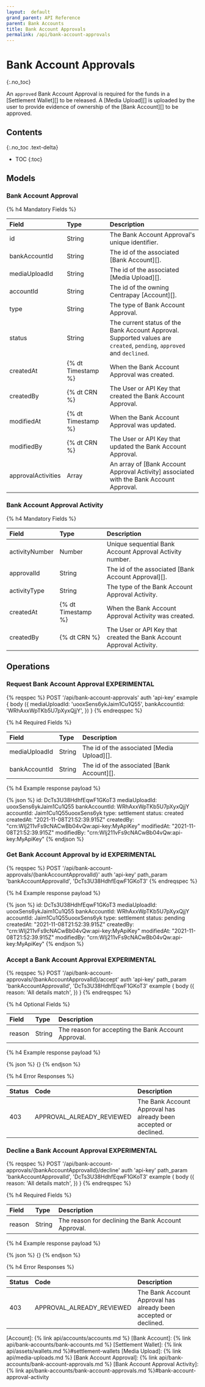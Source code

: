 ```yaml
---
layout:  default
grand_parent: API Reference
parent: Bank Accounts
title: Bank Account Approvals
permalink: /api/bank-account-approvals
---
```


# Bank Account Approvals
{:.no_toc}

An `approved` Bank Account Approval is required for the funds in a [Settlement Wallet][] to be released. A [Media Upload][] is uploaded by the user to provide evidence of ownership of the [Bank Account][] to be approved.

## Contents
{:.no_toc .text-delta}

* TOC
{:toc}

## Models

### Bank Account Approval
{% h4 Mandatory Fields %}

|       Field        |        Type        |                                                      Description                                                       |
| :----------------- | :----------------- | :--------------------------------------------------------------------------------------------------------------------- |
| id                 | String             | The Bank Account Approval's unique identifier.                                                                         |
| bankAccountId      | String             | The id of the associated [Bank Account][].                                                                             |
| mediaUploadId      | String             | The id of the associated [Media Upload][].                                                                             |
| accountId          | String             | The id of the owning Centrapay [Account][].                                                                            |
| type               | String             | The type of Bank Account Approval.                                                                                     |
| status             | String             | The current status of the Bank Account Approval. Supported values are `created`, `pending`, `approved` and `declined`. |
| createdAt          | {% dt Timestamp %} | When the Bank Account Approval was created.                                                                            |
| createdBy          | {% dt CRN %}       | The User or API Key that created the Bank Account Approval.                                                            |
| modifiedAt         | {% dt Timestamp %} | When the Bank Account Approval was updated.                                                                            |
| modifiedBy         | {% dt CRN %}       | The User or API Key that updated the Bank Account Approval.                                                            |
| approvalActivities | Array              | An array of [Bank Account Approval Activity] associated with the Bank Account Approval.                                |

### Bank Account Approval Activity
{% h4 Mandatory Fields %}

|     Field      |        Type        |                             Description                              |
| :------------- | :----------------- | :------------------------------------------------------------------- |
| activityNumber | Number             | Unique sequential Bank Account Approval Activity number.             |
| approvalId     | String             | The id of the associated [Bank Account Approval][].                  |
| activityType   | String             | The type of the Bank Account Approval Activity.                      |
| createdAt      | {% dt Timestamp %} | When the Bank Account Approval Activity was created.                 |
| createdBy      | {% dt CRN %}       | The User or API Key that created the Bank Account Approval Activity. |

## Operations

### Request Bank Account Approval **EXPERIMENTAL**
{% reqspec %}
  POST '/api/bank-account-approvals'
  auth 'api-key'
  example {
    body ({
      mediaUploadId: 'uooxSens6ykJaim1Cu1Q55',
      bankAccountId: 'WRhAxxWpTKb5U7pXyxQjjY',
    })
  }
{% endreqspec %}

{% h4 Required Fields %}

|     Field     |  Type  |                Description                 |
| :------------ | :----- | :----------------------------------------- |
| mediaUploadId | String | The id of the associated [Media Upload][]. |
| bankAccountId | String | The id of the associated [Bank Account][]. |

{% h4 Example response payload %}

{% json %}
id: DcTs3U38HdhfEqwF1GKoT3
mediaUploadId: uooxSens6ykJaim1Cu1Q55
bankAccountId: WRhAxxWpTKb5U7pXyxQjjY
accountId: Jaim1Cu1Q55uooxSens6yk
type: settlement
status: created
createdAt: "2021-11-08T21:52:39.915Z"
createdBy: "crn:WIj211vFs9cNACwBb04vQw:api-key:MyApiKey"
modifiedAt: "2021-11-08T21:52:39.915Z"
modifiedBy: "crn:WIj211vFs9cNACwBb04vQw:api-key:MyApiKey"
{% endjson %}

### Get Bank Account Approval by id **EXPERIMENTAL**
{% reqspec %}
  POST '/api/bank-account-approvals/{bankAccountApprovalId}'
  auth 'api-key'
  path_param 'bankAccountApprovalId', 'DcTs3U38HdhfEqwF1GKoT3'
{% endreqspec %}

{% h4 Example response payload %}

{% json %}
id: DcTs3U38HdhfEqwF1GKoT3
mediaUploadId: uooxSens6ykJaim1Cu1Q55
bankAccountId: WRhAxxWpTKb5U7pXyxQjjY
accountId: Jaim1Cu1Q55uooxSens6yk
type: settlement
status: pending
createdAt: "2021-11-08T21:52:39.915Z"
createdBy: "crn:WIj211vFs9cNACwBb04vQw:api-key:MyApiKey"
modifiedAt: "2021-11-08T21:52:39.915Z"
modifiedBy: "crn:WIj211vFs9cNACwBb04vQw:api-key:MyApiKey"
{% endjson %}

### Accept a Bank Account Approval **EXPERIMENTAL**
{% reqspec %}
  POST '/api/bank-account-approvals/{bankAccountApprovalId}/accept'
  auth 'api-key'
  path_param 'bankAccountApprovalId', 'DcTs3U38HdhfEqwF1GKoT3'
  example {
    body ({
      reason: 'All details match',
    })
  }
{% endreqspec %}

{% h4 Optional Fields %}

| Field  |  Type  |                     Description                     |
| :----- | :----- | :-------------------------------------------------- |
| reason | String | The reason for accepting the Bank Account Approval. |

{% h4 Example response payload %}

{% json %}
{}
{% endjson %}

{% h4 Error Responses %}

| Status |           Code            |                           Description                            |
| :----- | :------------------------ | :--------------------------------------------------------------- |
| 403    | APPROVAL_ALREADY_REVIEWED | The Bank Account Approval has already been accepted or declined. |

### Decline a Bank Account Approval **EXPERIMENTAL**
{% reqspec %}
  POST '/api/bank-account-approvals/{bankAccountApprovalId}/decline'
  auth 'api-key'
  path_param 'bankAccountApprovalId', 'DcTs3U38HdhfEqwF1GKoT3'
  example {
    body ({
      reason: 'All details match',
    })
  }
{% endreqspec %}

{% h4 Required Fields %}

| Field  |  Type  |                     Description                     |
| :----- | :----- | :-------------------------------------------------- |
| reason | String | The reason for declining the Bank Account Approval. |

{% h4 Example response payload %}

{% json %}
{}
{% endjson %}

{% h4 Error Responses %}

| Status |           Code            |                           Description                            |
| :----- | :------------------------ | :--------------------------------------------------------------- |
| 403    | APPROVAL_ALREADY_REVIEWED | The Bank Account Approval has already been accepted or declined. |

[Account]: {% link api/accounts/accounts.md %}
[Bank Account]: {% link api/bank-accounts/bank-accounts.md %}
[Settlement Wallet]: {% link api/assets/wallets.md %}#settlement-wallets
[Media Upload]: {% link api/media-uploads.md %}
[Bank Account Approval]: {% link api/bank-accounts/bank-account-approvals.md %}
[Bank Account Approval Activity]: {% link api/bank-accounts/bank-account-approvals.md %}#bank-account-approval-activity
